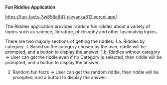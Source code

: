 **Fun Riddles Application**

https://fun-facts-3w858a841-divyanka812.vercel.app/

The Riddles application provides random fun riddles about a variety of topics such as science, literature, philosophy and other fascinating topics.

There are two majorly sections of getting the riddles:
1.a. Riddles by category -> Based on the category chosen by the user, riddle will be prompted, and a button to display the answer.
1.b. Riddles without category -> User can get the riddle even if no Category is selected, then riddle will be prompted, and a button to display the answer.

2. Random fun facts -> User can get the random riddle, then riddle will be prompted, and a button to display the answer.

